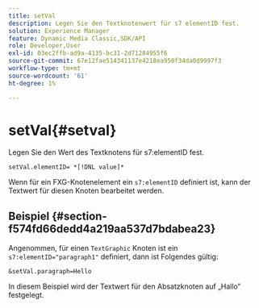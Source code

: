 ```yaml
---
title: setVal
description: Legen Sie den Textknotenwert für s7 elementID fest.
solution: Experience Manager
feature: Dynamic Media Classic,SDK/API
role: Developer,User
exl-id: 03ec2ffb-ad9a-4135-bc31-2d71284955f6
source-git-commit: 67e12fae514341137e4218ea950f34da0d9997f3
workflow-type: tm+mt
source-wordcount: '61'
ht-degree: 1%

---
```


# setVal{#setval}

Legen Sie den Wert des Textknotens für s7:elementID fest.

`setVal.elementID= *[!DNL value]*`

Wenn für ein FXG-Knotenelement ein `s7:elementID` definiert ist, kann der Textwert für diesen Knoten bearbeitet werden.

## Beispiel {#section-f574fd66dedd4a219aa537d7bdabea23}

Angenommen, für einen `TextGraphic` Knoten ist ein `s7:elementID="paragraph1"` definiert, dann ist Folgendes gültig:

`&setVal.paragraph=Hello`

In diesem Beispiel wird der Textwert für den Absatzknoten auf „Hallo“ festgelegt.
